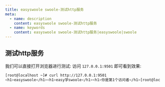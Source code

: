 ```yaml
---
title: easyswoole swoole-测试http服务
meta:
  - name: description
    content: easyswoole swoole-测试http服务
  - name: keywords
    content: easyswoole swoole-测试http服务|easyswoole|swoole
---
```


## 测试http服务
我们可以直接打开浏览器进行测试: 
访问 `127.0.0.1:9501`
即可看到效果:  
```bash
[root@localhost ~]# curl http://127.0.0.1:9501
<h1>easyswoole</h1><h1>easy学swoole</h1><h1>你是第1个访问者</h1>[root@localhost ~]# 
```    